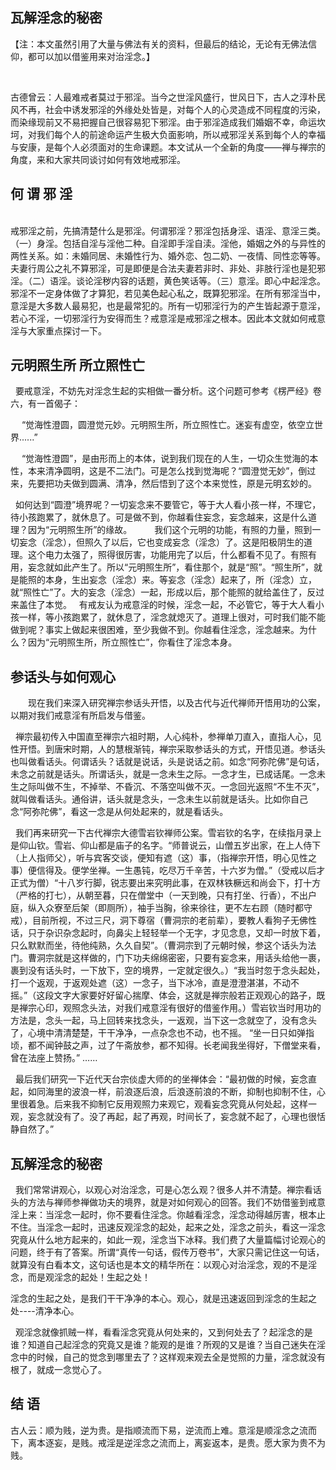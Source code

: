 ## 瓦解淫念的秘密

【注：本文虽然引用了大量与佛法有关的资料，但最后的结论，无论有无佛法信仰，都可以加以借鉴用来对治淫念。】

      

古德曾云：人最难戒者莫过于邪淫。当今之世淫风盛行，世风日下，古人之淳朴民风不再，社会中诱发邪淫的外缘处处皆是，对每个人的心灵造成不同程度的污染，而染缘现前又不易把握自己很容易犯下邪淫。由于邪淫造成我们婚姻不幸，命运坎坷，对我们每个人的前途命运产生极大负面影响，所以戒邪淫关系到每个人的幸福与安康，是每个人必须面对的生命课题。本文试从一个全新的角度——禅与禅宗的角度，来和大家共同谈讨如何有效地戒邪淫。 

## 何 谓 邪 淫 
   
戒邪淫之前，先搞清楚什么是邪淫。何谓邪淫？邪淫包括身淫、语淫、意淫三类。（一）身淫。包括自淫与淫他二种。自淫即手淫自渎。淫他，婚姻之外的与异性的两性关系。如：未婚同居、未婚性行为、婚外恋、包二奶、一夜情、同性恋等等。夫妻行周公之礼不算邪淫，可是即便是合法夫妻若非时、非处、非肢行淫也是犯邪淫。（二）语淫。谈论淫秽内容的话题，黄色笑话等。（三）意淫。即心中起淫念。邪淫不一定身体做了才算犯，若见美色起心私之，既算犯邪淫。在所有邪淫当中，意淫是大多数人最易犯，也是最常犯的。所有一切邪淫行为的产生皆起源于意淫，若心不淫，一切邪淫行为安得而生？戒意淫是戒邪淫之根本。因此本文就如何戒意淫与大家重点探讨一下。

##  元明照生所   所立照性亡 

   要戒意淫，不妨先对淫念生起的实相做一番分析。这个问题可参考《楞严经》卷六，有一首偈子：

　 “觉海性澄圆，圆澄觉元妙。元明照生所，所立照性亡。迷妄有虚空，依空立世界......”

　 “觉海性澄圆”，是由形而上的本体，说到我们现在的人生，一切众生觉海的本性，本来清净圆明，这是不二法门。可是怎么找到觉海呢？“圆澄觉无妙”，倒过来，先要把功夫做到圆满、清净，然后悟到了这个本来觉性，原是元明玄妙的。

   如何达到“圆澄”境界呢？一切妄念来不要管它，等于大人看小孩一样，不理它，待小孩跑累了，就休息了。可是做不到，你越看住妄念，妄念越来，这是什么道理？因为“元明照生所”的缘故。
　　
我们这个元明的功能，有照的力量，照到一切妄念（淫念），但照久了以后，它也变成妄念（淫念）了。这是阳极阴生的道理。这个电力太强了，照得很厉害，功能用完了以后，什么都看不见了。有照有用，妄念就如此产生了。所以“元明照生所”，看住那个，就是“照”。“照生所”，就是能照的本身，生出妄念（淫念）来。等妄念（淫念）起来了，所（淫念）立，就“照性亡”了。大的妄念（淫念）一起，形成以后，那个能照的就给盖住了，反过来盖住了本觉。 
  
 有戒友认为戒意淫的时候，淫念一起，不必管它，等于大人看小孩一样，等小孩跑累了，就休息了，淫念就熄灭了。道理上很对，可时我们能不能做到呢？事实上做起来很困难，至少我做不到。你越看住淫念，淫念越来。为什么？因为“元明照生所，所立照性亡”，你看住了淫念本身。 
##  参话头与如何观心
　　现在我们来深入研究禅宗参话头开悟，以及古代与近代禅师开悟用功的公案，以期对我们戒意淫有所启发与借鉴。

   禅宗最初传入中国直至禅宗六祖时期，人心纯朴，参禅单刀直入，直指人心，见性开悟。到唐宋时期，人的慧根渐钝，禅宗采取参话头的方式，开悟见道。参话头也叫做看话头。何谓话头？话就是说话，头是说话之前。如念“阿弥陀佛”是句话，未念之前就是话头。所谓话头，就是一念未生之际。一念才生，已成话尾。一念未生之际叫做不生，不掉举、不昏沉、不落空叫做不灭。一念回光返照“不生不灭”，就叫做看话头。通俗讲，话头就是念头，一念未生以前就是话头。比如你自己念“阿弥陀佛”，看这一念是从何处起来的，就是看话头。

  我们再来研究一下古代禅宗大德雪岩钦禅师公案。雪岩钦的名字，在续指月录上是仰山钦。雪岩、仰山都是庙子的名字。“师普说云，山僧五岁出家，在上人侍下（上人指师父），听与宾客交谈，便知有遮（这）事，（指禅宗开悟，明心见性之事）便信得及。便学坐禅。一生愚钝，吃尽万千辛苦，十六岁为僧。”（受戒以后才正式为僧）“十八岁行脚，锐志要出来究明此事，在双林铁橛远和尚会下，打十方（严格的打七），从朝至暮，只在僧堂中（一天到晚，只有打坐、行香），不出户庭，纵入众寮至后架（即厕所），袖手当胸，徐来徐往，更不左右顾（随时都守戒），目前所视，不过三尺，洞下尊宿（曹洞宗的老前辈），要教人看狗子无佛性话，只于杂识杂念起时，向鼻尖上轻轻举一个无字，才见念息，又却一时放下着，只么默默而坐，待他纯熟，久久自契”。（曹洞宗到了元朝时候，参这个话头为法门。曹洞宗就是这样做的，门下功夫绵绵密密，只要有妄念来，用话头给他一裹，裹到没有话头时，一下放下，空的境界，一定就定很久。）“我当时忽于念头起处，打一个返观，于返观处遮（这）一念子，当下冰冷，直是澄澄湛湛，不动不摇。”（这段文字大家要好好留心揣摩、体会，这就是禅宗般若正观观心的路子，既是禅宗心印，观照念头法，对我们戒意淫有很好的借鉴作用。）雪岩钦当时用功的方法是，念头一起，马上回转来找念头，一返观，当下这一念就空了，没有念头了，心境中清清楚楚，干干净净，一点杂念也不动，也不摇。 “坐一日只如弹指顷，都不闻钟鼓之声，过了午斋放参，都不知得。长老闻我坐得好，下僧堂来看，曾在法座上赞扬。” ……

   最后我们研究一下近代天台宗倓虚大师的的坐禅体会：“最初做的时候，妄念直起，如同海里的波浪一样，前浪逐后浪，后浪逐前浪的不断，抑制也抑制不住，心里很着急。后来我不抑制它反用观照力来观它，观看妄念究竟从何处起，这样一观，妄念就没有了。没了再起，起了再观，时间长了，妄念就不起了，心理也很恬静自然了。”

##  瓦解淫念的秘密

  我们常常讲观心，以观心对治淫念，可是心怎么观？很多人并不清楚。禅宗看话头的方法与禅师参禅做功夫的境界，就是对如何观心的回答。我们不妨借鉴到戒意淫上来：当淫念一起时，你不要看住淫念。你越看淫念，淫念动得越厉害，根本止不住。当淫念一起时，迅速反观淫念的起处，起来之处，淫念之前头，看这一淫念究竟从什么地方起来的，如此一观，淫念当下冰释。我们费了大量篇幅讨论观心的问题，终于有了答案。所谓“真传一句话，假传万卷书”，大家只需记住这一句话，就算没有白看本文，这句话也是本文的精华所在：以观心对治淫念，观的不是淫念，而是观淫念的起处！生起之处！

淫念的生起之处，是我们干干净净的本心。观心，就是迅速返回到淫念的生起之处----清净本心。

    观淫念就像抓贼一样，看看淫念究竟从何处来的，又到何处去了？起淫念的是谁？知道自己起淫念的究竟又是谁？能观的是谁？所观的又是谁？当自己迷失在淫念中的时候，自己的觉念到哪里去了？这样观来观去全是觉照的力量，淫念就没有根了，就成一念觉心了。

##  结       语
古人云：顺为贱，逆为贵。是指顺流而下易，逆流而上难。意淫是顺淫念之流而下，离本逐妄，是贱。戒淫是逆淫念之流而上，离妄返本，是贵。愿大家为贵不为贱。
 
 

